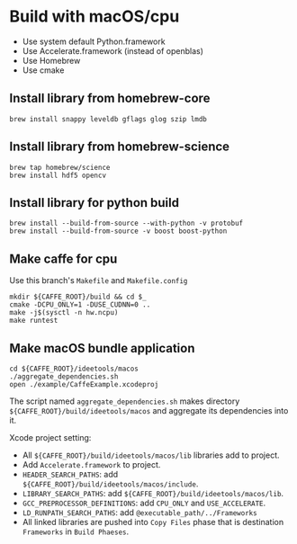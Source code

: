 # Build with macOS/cpu

- Use system default Python.framework
- Use Accelerate.framework (instead of openblas)
- Use Homebrew
- Use cmake

## Install library from homebrew-core

```
brew install snappy leveldb gflags glog szip lmdb
```

## Install library from homebrew-science

```
brew tap homebrew/science
brew install hdf5 opencv
```

## Install library for python build

```
brew install --build-from-source --with-python -v protobuf
brew install --build-from-source -v boost boost-python
```

## Make caffe for cpu

Use this branch's `Makefile` and `Makefile.config`

```
mkdir ${CAFFE_ROOT}/build && cd $_
cmake -DCPU_ONLY=1 -DUSE_CUDNN=0 .. 
make -j$(sysctl -n hw.ncpu)
make runtest
```

## Make macOS bundle application

```
cd ${CAFFE_ROOT}/ideetools/macos
./aggregate_dependencies.sh
open ./example/CaffeExample.xcodeproj
```

The script named `aggregate_dependencies.sh` makes directory `${CAFFE_ROOT}/build/ideetools/macos` and aggregate its dependencies into it.

Xcode project setting:

- All `${CAFFE_ROOT}/build/ideetools/macos/lib` libraries add to project.
- Add `Accelerate.framework` to project.
- `HEADER_SEARCH_PATHS`: add `${CAFFE_ROOT}/build/ideetools/macos/include`.
- `LIBRARY_SEARCH_PATHS`: add `${CAFFE_ROOT}/build/ideetools/macos/lib`.
- `GCC_PREPROCESSOR_DEFINITIONS`: add `CPU_ONLY` and `USE_ACCELERATE`.
- `LD_RUNPATH_SEARCH_PATHS`: add `@executable_path/../Frameworks`
- All linked libraries are pushed into `Copy Files` phase that is destination `Frameworks` in `Build Phaeses`.

